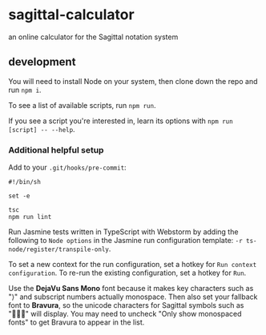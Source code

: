 # sagittal-calculator
an online calculator for the Sagittal notation system

## development

You will need to install Node on your system, then clone down the repo and run `npm i`.

To see a list of available scripts, run `npm run`.

If you see a script you're interested in, learn its options with `npm run [script] -- --help`.

### Additional helpful setup

Add to your `.git/hooks/pre-commit`:

```
#!/bin/sh

set -e

tsc
npm run lint
```

Run Jasmine tests written in TypeScript with Webstorm by adding the following to `Node options` 
in the Jasmine run configuration template: `-r ts-node/register/transpile-only`.

To set a new context for the run configuration, set a hotkey for `Run context configuration`.
To re-run the existing configuration, set a hotkey for `Run`.

Use the **DejaVu Sans Mono** font because it makes key characters such as "⟩" and subscript numbers actually monospace.
Then also set your fallback font to **Bravura**, so the unicode characters for Sagittal symbols such as "" will display. 
You may need to uncheck "Only show monospaced fonts" to get Bravura to appear in the list.
